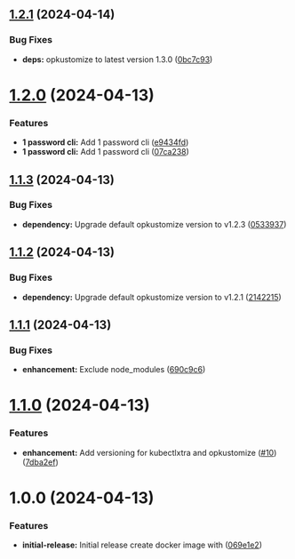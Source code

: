 ## [1.2.1](https://github.com/alexbaeza/k8s-ci-cd/compare/v1.2.0...v1.2.1) (2024-04-14)


### Bug Fixes

* **deps:** opkustomize to latest version 1.3.0 ([0bc7c93](https://github.com/alexbaeza/k8s-ci-cd/commit/0bc7c937ec379190f2eeefdde27cb7d8869cecf6))

# [1.2.0](https://github.com/alexbaeza/k8s-ci-cd/compare/v1.1.3...v1.2.0) (2024-04-13)


### Features

* **1 password cli:** Add 1 password cli ([e9434fd](https://github.com/alexbaeza/k8s-ci-cd/commit/e9434fdfd2b942dbf2a5215e062b1ed58b14468a))
* **1 password cli:** Add 1 password cli ([07ca238](https://github.com/alexbaeza/k8s-ci-cd/commit/07ca238649f0611e424dcbd89c1253494aa81e83))

## [1.1.3](https://github.com/alexbaeza/k8s-ci-cd/compare/v1.1.2...v1.1.3) (2024-04-13)


### Bug Fixes

* **dependency:** Upgrade default opkustomize version to v1.2.3 ([0533937](https://github.com/alexbaeza/k8s-ci-cd/commit/0533937acee63cff31758dc3b445653097a9c621))

## [1.1.2](https://github.com/alexbaeza/k8s-ci-cd/compare/v1.1.1...v1.1.2) (2024-04-13)


### Bug Fixes

* **dependency:** Upgrade default opkustomize version to v1.2.1 ([2142215](https://github.com/alexbaeza/k8s-ci-cd/commit/2142215ac338225eacb6cf6f79f04473bf212c29))

## [1.1.1](https://github.com/alexbaeza/k8s-ci-cd/compare/v1.1.0...v1.1.1) (2024-04-13)


### Bug Fixes

* **enhancement:** Exclude node_modules ([690c9c6](https://github.com/alexbaeza/k8s-ci-cd/commit/690c9c60d30e1f50ab5023168874ec7da7d7c352))

# [1.1.0](https://github.com/alexbaeza/k8s-ci-cd/compare/v1.0.0...v1.1.0) (2024-04-13)


### Features

* **enhancement:** Add versioning for kubectlxtra and opkustomize ([#10](https://github.com/alexbaeza/k8s-ci-cd/issues/10)) ([7dba2ef](https://github.com/alexbaeza/k8s-ci-cd/commit/7dba2efadd49b822f3c409a9cf429757af576852))

# 1.0.0 (2024-04-13)


### Features

* **initial-release:** Initial release create docker image with ([069e1e2](https://github.com/alexbaeza/k8s-ci-cd/commit/069e1e2fcc99c233edcae9ded1ad7ef4aadc03c3))

